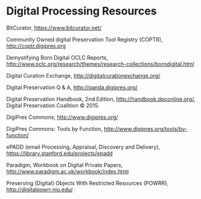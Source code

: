 # Digital Processing Resources

BitCurator, https://www.bitcurator.net/ 

Community Owned digital Preservation Tool Registry (COPTR), http://coptr.digipres.org 

Demystifying Born Digital OCLC Reports, http://www.oclc.org/research/themes/research-collections/borndigital.html 

Digital Curation Exchange, http://digitalcurationexchange.org/ 

Digital Preservation Q & A, http://qanda.digipres.org/  

Digital Preservation Handbook, 2nd Edition, http://handbook.dpconline.org/, Digital Preservation 
Coalition © 2015.

DigiPres Commons, http://www.digipres.org/

DigiPres Commons: Tools by Function, http://www.digipres.org/tools/by-function/ 

ePADD (email Processing, Appraisal, Discovery and Delivery), https://library.stanford.edu/projects/epadd 

Paradigm, Workbook on Digital Private Papers, http://www.paradigm.ac.uk/workbook/index.html 

Preserving (Digital) Objects With Restricted Resources (POWRR), http://digitalpowrr.niu.edu/ 
